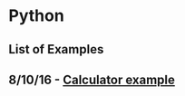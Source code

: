 # Python

## List of Examples

## 8/10/16  - [Calculator example](https://github.com/jahdasha/Python/blob/master/testing/calculator-example.py)
